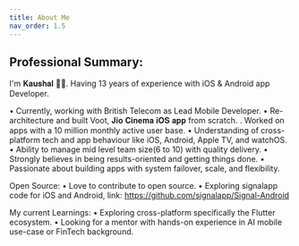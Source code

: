 ```yaml
---
title: About Me
nav_order: 1.5
---
```


## Professional Summary:
I'm 𝐊𝐚𝐮𝐬𝐡𝐚𝐥 🧑‍💻. Having 13 years of experience with iOS & Android app Developer. 

• Currently, working with British Telecom as Lead Mobile Developer.
• Re-architecture and built Voot, 𝐉𝐢𝐨 𝐂𝐢𝐧𝐞𝐦𝐚 𝐢𝐎𝐒 𝐚𝐩𝐩 from scratch.
. Worked on apps with a 10 million monthly active user base.
• Understanding of cross-platform tech and app behaviour like iOS, Android, Apple TV, and watchOS.
• Ability to manage mid level team size(6 to 10) with quality delivery.
• Strongly believes in being results-oriented and getting things done.
• Passionate about building apps with system failover, scale, and flexibility.

Open Source:
• Love to contribute to open source.
• Exploring signalapp code for iOS and Android, link: https://github.com/signalapp/Signal-Android

My current Learnings:
• Exploring cross-platform specifically the Flutter ecosystem.
• Looking for a mentor with hands-on experience in AI mobile use-case or FinTech background.